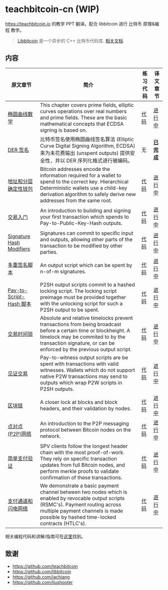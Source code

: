 # teachbitcoin-cn (WIP)

https://teachbitcoin.io 的教学 PPT 翻译。配合 libbitcoin 进行 比特币 原理&编程 教学。

> [Libbitcoin](https://github.com/libbitcoin/libbitcoin-system) 是一个异步的 C++ 比特币代码库. [相关文档](https://github.com/jachiang/LibbitcoinDocumentation).

## 内容
| 原文章节 | 简介 | 练习代码 | 译文章节 |
| - | - | - | - |
| [椭圆曲线数学](https://teachbitcoin.io/presentations/ec_math.html) | This chapter covers prime fields, elliptic curves operations over real numbers and prime fields. These are the basic mathematical concepts that ECDSA signing is based on. | [代码](https://github.com/teachbitcoin/code-demos/tree/master/00_ec_math) | [进行中](https://chrislinn.github.io/teachbitcoin-cn/ec_math.html) |
| [DER 签名](https://teachbitcoin.io/presentations/ecdsa.html) | 比特币签名使用椭圆曲线签名算法 (Elliptic Curve Digital Signing Algorithm, ECDSA) 来为未花费输出 (unspent outputs) 提供安全性，并以 DER 序列化格式进行被编码。 | 无 | [__已完成__](https://chrislinn.github.io/teachbitcoin-cn/ecdsa.html) |
| [地址和分层确定性钱包](https://teachbitcoin.io/presentations/walltes.html) | Bitcoin addresses encode the information required for a wallet to spend to the correct key. Hierarchical Deterministic wallets use a child-key derivation algorithm to safely derive new addresses from the same root. | [代码](https://github.com/teachbitcoin/code-demos/tree/master/02_addresses_hd_wallets) | [进行中](https://chrislinn.github.io/teachbitcoin-cn/walltes.html) |
| [交易入门](https://teachbitcoin.io/presentations/transaction_build.html) | An introduction to building and signing your first transaction which spends to Pay-to-Public-Key-Hash outputs. | [代码](https://github.com/teachbitcoin/code-demos/tree/master/03_transactions_introduction) | [进行中](https://chrislinn.github.io/teachbitcoin-cn/transaction_build.html) |
| [Signature Hash Modifiers](https://teachbitcoin.io/presentations/transaction_sighash.html) | Signatures can commit to specific input and outputs, allowing other parts of the transaction to be modified by other parties. | [代码](https://github.com/teachbitcoin/code-demos/tree/master/04_transactions_sighash_modifiers) | [进行中](https://chrislinn.github.io/teachbitcoin-cn/transaction_sighash.html) |
| [多重签名脚本](https://teachbitcoin.io/presentations/transaction_multisig.html) | An output script which can be spent by n-of-m signatures. | [代码](https://github.com/teachbitcoin/code-demos/tree/master/05_transactions_p2sh_multisig) | [进行中](https://chrislinn.github.io/teachbitcoin-cn/transaction_multisig.html) |
| [Pay-to-Script-Hash 脚本](https://teachbitcoin.io/presentations/transaction_p2sh.html) | P2SH output scripts commit to a hashed locking script. The locking script preimage must be provided together with the unlocking script for such a P2SH output to be spent. | [代码](https://github.com/teachbitcoin/code-demos/tree/master/05_transactions_p2sh_multisig) | [进行中](https://chrislinn.github.io/teachbitcoin-cn/transaction_p2sh.html) |
| [交易时间锁](https://teachbitcoin.io/presentations/transaction_timelocks.html) | Absolute and relative timelocks prevent transactions from being broadcast before a certain time or blockheight. A timelock may be commited to by the transaction signature, or can be enforced by the previous output script. | [代码](https://github.com/teachbitcoin/code-demos/tree/master/06_transactions_timelocks) | [进行中](https://chrislinn.github.io/teachbitcoin-cn/transaction_timelocks.html) |
| [见证交易](https://teachbitcoin.io/presentations/transaction_witness.html) | Pay-to-witness output scripts are be spent with transactions with valid witnesses. Wallets which do not support native P2W transactions may send to outputs which wrap P2W scripts in P2SH outputs. | [代码](https://github.com/teachbitcoin/code-demos/tree/master/08_transactions_witness) | [进行中](https://chrislinn.github.io/teachbitcoin-cn/transaction_witness.html) |
| [区块链](https://teachbitcoin.io/presentations/blockchain.html) | A closer lock at blocks and block headers, and their validation by nodes. | [代码](https://github.com/teachbitcoin/code-demos/tree/master/09_block_parsing) | [进行中](https://chrislinn.github.io/teachbitcoin-cn/blockchain.html) |
| [点对点(P2P)网络](https://teachbitcoin.io/presentations/p2p.html) | An introduction to the P2P messaging protocol between Bitcoin nodes on the network. | [代码](https://github.com/teachbitcoin/code-demos/tree/master/10_p2p) | [进行中](https://chrislinn.github.io/teachbitcoin-cn/p2p.html) |
| [简单支付验证](https://teachbitcoin.io/presentations/spv.html) | SPV clients follow the longest header chain with the most proof-of-work. They rely on specific transaction updates from full Bitcoin nodes, and perform merkle proofs to validate confirmation of these transactions. | [代码](https://github.com/teachbitcoin/code-demos/tree/master/11_simplified_payment_verification) | [进行中](https://chrislinn.github.io/teachbitcoin-cn/spv.html) |
| [支付通道和闪电网络](https://teachbitcoin.io/presentations/payment_channels.html) | We demonstrate a basic payment channel between two nodes which is enabled by revocable output scripts (RSMC's). Payment routing across multiple payment channels is made possible by hashed time-locked contracts (HTLC's). | [代码](https://github.com/teachbitcoin/code-demos/tree/master/12_payment_channels) | [进行中](https://chrislinn.github.io/teachbitcoin-cn/payment_channels.html) |

相关编程代码和讲解/指南可在[这里](https://github.com/teachbitcoin/code-demos)找到。

## 致谢
+ https://github.com/teachbitcoin
+ https://github.com/libbitcoin
+ https://github.com/jachiang
+ https://github.com/liushooter
